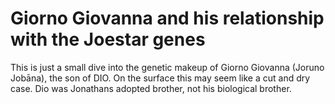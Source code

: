 # Giorno Giovanna and his relationship with the Joestar genes
This is just a small dive into the genetic makeup of Giorno Giovanna (Joruno Jobāna), the son of DIO. On the surface this may seem like a cut and dry case. Dio was Jonathans adopted brother, not his biological brother. 
